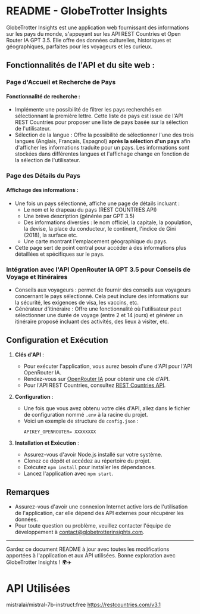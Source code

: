 # README - GlobeTrotter Insights

GlobeTrotter Insights est une application web fournissant des informations sur les pays du monde, s'appuyant sur les API REST Countries et Open Router IA GPT 3.5. Elle offre des données culturelles, historiques et géographiques, parfaites pour les voyageurs et les curieux.

## Fonctionnalités de l'API et du site web :

### Page d'Accueil et Recherche de Pays

#### Fonctionnalité de recherche :
- Implémente une possibilité de filtrer les pays recherchés en sélectionnant la première lettre. Cette liste de pays est issue de l'API REST Countries pour proposer une liste de pays basée sur la sélection de l'utilisateur. 
- Sélection de la langue : Offre la possibilité de sélectionner l'une des trois langues (Anglais, Français, Espagnol) **après la sélection d'un pays** afin d'afficher les informations traduite pour un pays. Les informations sont stockées dans différentes langues et l'affichage change en fonction de la sélection de l'utilisateur.

### Page des Détails du Pays

#### Affichage des informations :
- Une fois un pays sélectionné, affiche une page de détails incluant :
    - Le nom et le drapeau du pays (REST COUNTRIES API)
    - Une brève description (générée par GPT 3.5)
    - Des informations diversies : le nom officiel, la capitale, la population, la devise, la place du conducteur, le continent, l'indice de Gini (2018), la surface etc.
    - Une carte montrant l'emplacement géographique du pays.
- Cette page sert de point central pour accéder à des informations plus détaillées et spécifiques sur le pays.

### Intégration avec l'API OpenRouter IA GPT 3.5 pour Conseils de Voyage et Itinéraires

- Conseils aux voyageurs : permet de fournir des conseils aux voyageurs concernant le pays sélectionné. Cela peut inclure des informations sur la sécurité, les exigences de visa, les vaccins, etc.
- Générateur d'itinéraire : Offre une fonctionnalité où l'utilisateur peut sélectionner une durée de voyage (entre 2 et 14 jours) et générer un itinéraire proposé incluant des activités, des lieux à visiter, etc.

## Configuration et Exécution

1. **Clés d'API** :
    - Pour exécuter l'application, vous aurez besoin d'une d'API pour l'API OpenRouter IA.
    - Rendez-vous sur [OpenRouter IA](https://openrouter.ai/models/openai/gpt-3.5-turbo-0301) pour obtenir une clé d'API.
    - Pour l'API REST Countries, consultez [REST Countries API](https://restcountries.com/v3.1).

2. **Configuration** :
    - Une fois que vous avez obtenu votre clés d'API, allez dans le fichier de configuration nommé `.env` à la racine du projet.
    - Voici un exemple de structure de `config.json` :
        ```
        APIKEY_OPENROUTER= XXXXXXXX
        ```

3. **Installation et Exécution** :
    - Assurez-vous d'avoir Node.js installé sur votre système.
    - Clonez ce dépôt et accédez au répertoire du projet.
    - Exécutez `npm install` pour installer les dépendances.
    - Lancez l'application avec `npm start`.

## Remarques

- Assurez-vous d'avoir une connexion Internet active lors de l'utilisation de l'application, car elle dépend des API externes pour récupérer les données.
- Pour toute question ou problème, veuillez contacter l'équipe de développement à [contact@globetrotterinsights.com](mailto:contact@globetrotterinsights.com).

---

Gardez ce document README à jour avec toutes les modifications apportées à l'application et aux API utilisées. Bonne exploration avec GlobeTrotter Insights ! 🌍✈️
# API Utilisées 
 mistralai/mistral-7b-instruct:free
 https://restcountries.com/v3.1

